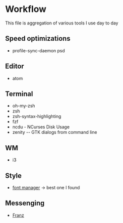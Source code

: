 # Workflow
This file is aggregation of various tools I use day to day

## Speed optimizations
* profile-sync-daemon psd

## Editor
* atom

## Terminal
* oh-my-zsh
* zsh
* zsh-syntax-highlighting
* fzf
* ncdu - NCurses Disk Usage
* zenity -- GTK dialogs from command line

## WM
* i3

## Style

* [font manager](fontmanager.github.io) -> best one I found

## Messenging

* [Franz](http://meetfranz.com/)
